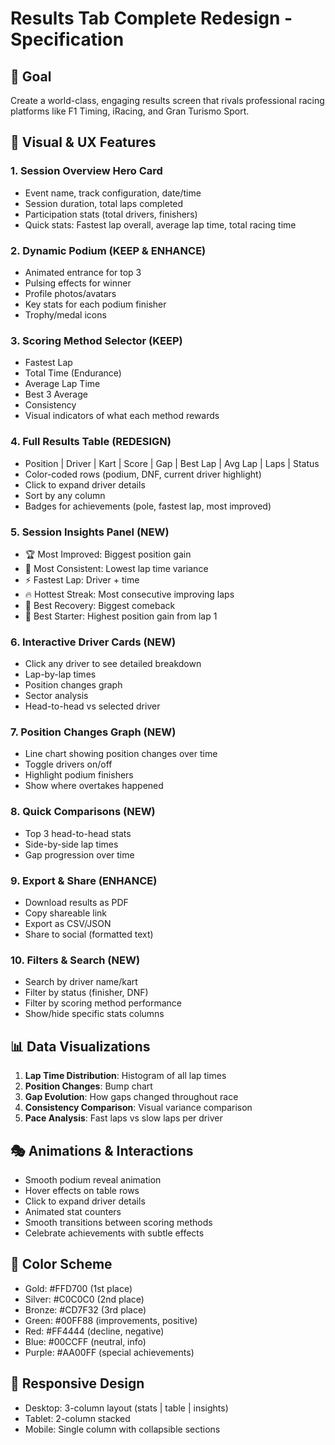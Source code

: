 # Results Tab Complete Redesign - Specification

## 🎯 Goal
Create a world-class, engaging results screen that rivals professional racing platforms like F1 Timing, iRacing, and Gran Turismo Sport.

## 🎨 Visual & UX Features

### 1. **Session Overview Hero Card**
- Event name, track configuration, date/time
- Session duration, total laps completed
- Participation stats (total drivers, finishers)
- Quick stats: Fastest lap overall, average lap time, total racing time

### 2. **Dynamic Podium** (KEEP & ENHANCE)
- Animated entrance for top 3
- Pulsing effects for winner
- Profile photos/avatars
- Key stats for each podium finisher
- Trophy/medal icons

### 3. **Scoring Method Selector** (KEEP)
- Fastest Lap
- Total Time (Endurance)
- Average Lap Time
- Best 3 Average
- Consistency
- Visual indicators of what each method rewards

### 4. **Full Results Table** (REDESIGN)
- Position | Driver | Kart | Score | Gap | Best Lap | Avg Lap | Laps | Status
- Color-coded rows (podium, DNF, current driver highlight)
- Click to expand driver details
- Sort by any column
- Badges for achievements (pole, fastest lap, most improved)

### 5. **Session Insights Panel** (NEW)
- 🏆 Most Improved: Biggest position gain
- 🎯 Most Consistent: Lowest lap time variance
- ⚡ Fastest Lap: Driver + time
- 🔥 Hottest Streak: Most consecutive improving laps
- 💪 Best Recovery: Biggest comeback
- 🚀 Best Starter: Highest position gain from lap 1

### 6. **Interactive Driver Cards** (NEW)
- Click any driver to see detailed breakdown
- Lap-by-lap times
- Position changes graph
- Sector analysis
- Head-to-head vs selected driver

### 7. **Position Changes Graph** (NEW)
- Line chart showing position changes over time
- Toggle drivers on/off
- Highlight podium finishers
- Show where overtakes happened

### 8. **Quick Comparisons** (NEW)
- Top 3 head-to-head stats
- Side-by-side lap times
- Gap progression over time

### 9. **Export & Share** (ENHANCE)
- Download results as PDF
- Copy shareable link
- Export as CSV/JSON
- Share to social (formatted text)

### 10. **Filters & Search** (NEW)
- Search by driver name/kart
- Filter by status (finisher, DNF)
- Filter by scoring method performance
- Show/hide specific stats columns

## 📊 Data Visualizations

1. **Lap Time Distribution**: Histogram of all lap times
2. **Position Changes**: Bump chart
3. **Gap Evolution**: How gaps changed throughout race
4. **Consistency Comparison**: Visual variance comparison
5. **Pace Analysis**: Fast laps vs slow laps per driver

## 🎭 Animations & Interactions

- Smooth podium reveal animation
- Hover effects on table rows
- Click to expand driver details
- Animated stat counters
- Smooth transitions between scoring methods
- Celebrate achievements with subtle effects

## 🎨 Color Scheme

- Gold: #FFD700 (1st place)
- Silver: #C0C0C0 (2nd place)
- Bronze: #CD7F32 (3rd place)
- Green: #00FF88 (improvements, positive)
- Red: #FF4444 (decline, negative)
- Blue: #00CCFF (neutral, info)
- Purple: #AA00FF (special achievements)

## 📱 Responsive Design

- Desktop: 3-column layout (stats | table | insights)
- Tablet: 2-column stacked
- Mobile: Single column with collapsible sections

